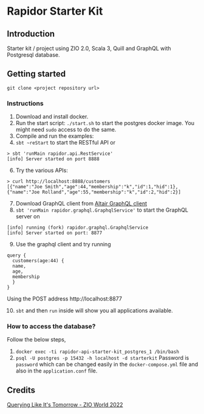 # Rapidor Starter Kit 

## Introduction 

Starter kit / project using ZIO 2.0, Scala 3, Quill and GraphQL with Postgresql database.

## Getting started

```
git clone <project repository url>
```

### Instructions
1. Download and install docker.
3. Run the start script: `./start.sh` to start the postgres docker image. You might need `sudo` access to do the same.
4. Compile and run the examples:
5. `sbt ~reStart` to start the RESTful API or 
  ```
  > sbt 'runMain rapidor.api.RestService'
  [info] Server started on port 8888
  ```
6. Try the various APIs:
  ```
  > curl http://localhost:8888/customers
  [{"name":"Joe Smith","age":44,"membership":"k","id":1,"hid":1},{"name":"Joe Rolland","age":55,"membership":"k","id":2,"hid":2}]
  ```
7. Download GraphQL client from [Altair GraphQL client](https://altair.sirmuel.design)
8. `sbt 'runMain rapidor.graphql.GraphqlService'` to start the GraphQL server on
  ```
  [info] running (fork) rapidor.graphql.GraphqlService 
  [info] Server started on port: 8877
  ```
9. Use the graphql client and try running
  ```
  query {
    customers(age:44) {
    name,
    age,
    membership
    }
  }
  ```
  Using the POST address http://localhost:8877

10. `sbt` and then `run` inside will show you all applications available.

### How to access the database?

Follow the below steps,

1. `docker exec -ti rapidor-api-starter-kit_postgres_1 /bin/bash`
2. `psql -U postgres -p 15432 -h localhost -d starterkit`
Password is `password` which can be changed easily in the `docker-compose.yml` file and also in the `application.conf` file.


## Credits
[Querying Like It's Tomorrow - ZIO World 2022](https://github.com/deusaquilus/querying-like-its-tomorrow)